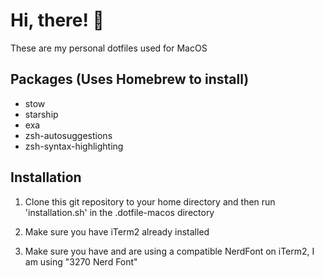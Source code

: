 # Hi, there! 👋

These are my personal dotfiles used for MacOS


## Packages (Uses Homebrew to install)

- stow
- starship
- exa
- zsh-autosuggestions
- zsh-syntax-highlighting


## Installation

1) Clone this git repository to your home directory and then run
'installation.sh' in the .dotfile-macos directory

2) Make sure you have iTerm2 already installed

3) Make sure you have and are using a compatible NerdFont on iTerm2, I am using "3270 Nerd Font"
